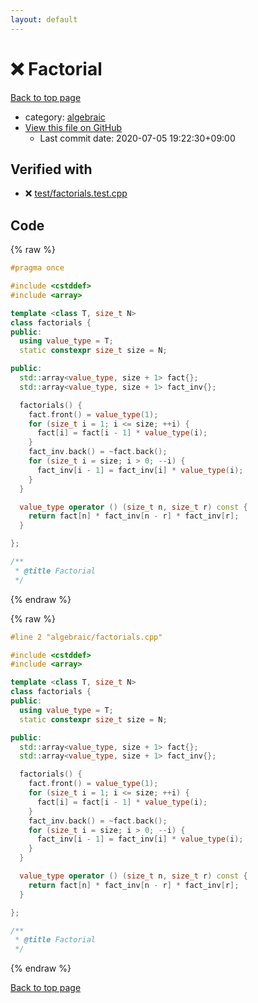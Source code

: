```yaml
---
layout: default
---
```


<!-- mathjax config similar to math.stackexchange -->
<script type="text/javascript" async
  src="https://cdnjs.cloudflare.com/ajax/libs/mathjax/2.7.5/MathJax.js?config=TeX-MML-AM_CHTML">
</script>
<script type="text/x-mathjax-config">
  MathJax.Hub.Config({
    TeX: { equationNumbers: { autoNumber: "AMS" }},
    tex2jax: {
      inlineMath: [ ['$','$'] ],
      processEscapes: true
    },
    "HTML-CSS": { matchFontHeight: false },
    displayAlign: "left",
    displayIndent: "2em"
  });
</script>

<script type="text/javascript" src="https://cdnjs.cloudflare.com/ajax/libs/jquery/3.4.1/jquery.min.js"></script>
<script src="https://cdn.jsdelivr.net/npm/jquery-balloon-js@1.1.2/jquery.balloon.min.js" integrity="sha256-ZEYs9VrgAeNuPvs15E39OsyOJaIkXEEt10fzxJ20+2I=" crossorigin="anonymous"></script>
<script type="text/javascript" src="../../assets/js/copy-button.js"></script>
<link rel="stylesheet" href="../../assets/css/copy-button.css" />


# :x: Factorial

<a href="../../index.html">Back to top page</a>

* category: <a href="../../index.html#c7f6ad568392380a8f4b4cecbaccb64c">algebraic</a>
* <a href="{{ site.github.repository_url }}/blob/master/algebraic/factorials.cpp">View this file on GitHub</a>
    - Last commit date: 2020-07-05 19:22:30+09:00




## Verified with

* :x: <a href="../../verify/test/factorials.test.cpp.html">test/factorials.test.cpp</a>


## Code

<a id="unbundled"></a>
{% raw %}
```cpp
#pragma once

#include <cstddef>
#include <array>

template <class T, size_t N>
class factorials {
public:
  using value_type = T;
  static constexpr size_t size = N;

public:
  std::array<value_type, size + 1> fact{};
  std::array<value_type, size + 1> fact_inv{};

  factorials() {
    fact.front() = value_type(1);
    for (size_t i = 1; i <= size; ++i) {
      fact[i] = fact[i - 1] * value_type(i);
    }
    fact_inv.back() = ~fact.back();
    for (size_t i = size; i > 0; --i) {
      fact_inv[i - 1] = fact_inv[i] * value_type(i);
    }
  }

  value_type operator () (size_t n, size_t r) const {
    return fact[n] * fact_inv[n - r] * fact_inv[r];
  }

};

/**
 * @title Factorial
 */
```
{% endraw %}

<a id="bundled"></a>
{% raw %}
```cpp
#line 2 "algebraic/factorials.cpp"

#include <cstddef>
#include <array>

template <class T, size_t N>
class factorials {
public:
  using value_type = T;
  static constexpr size_t size = N;

public:
  std::array<value_type, size + 1> fact{};
  std::array<value_type, size + 1> fact_inv{};

  factorials() {
    fact.front() = value_type(1);
    for (size_t i = 1; i <= size; ++i) {
      fact[i] = fact[i - 1] * value_type(i);
    }
    fact_inv.back() = ~fact.back();
    for (size_t i = size; i > 0; --i) {
      fact_inv[i - 1] = fact_inv[i] * value_type(i);
    }
  }

  value_type operator () (size_t n, size_t r) const {
    return fact[n] * fact_inv[n - r] * fact_inv[r];
  }

};

/**
 * @title Factorial
 */

```
{% endraw %}

<a href="../../index.html">Back to top page</a>

